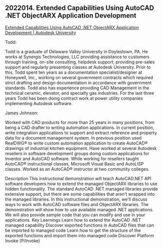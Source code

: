 ## 2022014. Extended Capabilities Using AutoCAD .NET ObjectARX Application Development

[Extended Capabilities Using AutoCAD .NET ObjectARX Application Development | Autodesk University](https://www.autodesk.com/autodesk-university/class/Extended-Capabilities-Using-AutoCAD-NET-ObjectARX-Application-Development-2017)

Todd:

Todd is a graduate of Delaware Valley University in Doylestown, PA. He works at Synergis Technologies, LLC providing assistance to customers through training, on-site consulting, helpdesk support, providing pre-sales support and regularly presenting classes at Autodesk University. Prior to this, Todd spent ten years as a documentation specialist/designer at Honeywell, Inc., working on several government contracts which required strict drafting and design documentation in accordance with government standards. Todd also has experience providing CAD Management in the technical ceramic, elevator, and specialty gas industries. For the last three years Todd has been doing contract work at power utility companies implementing Autodesk software.

James Johnson:

Worked with CAD products for more than 25 years in many positions, from being a CAD drafter to writing automation applications. In current position, write integration applications to support and extract reference and property data for a document management system. In previous position used RealDWG® to write custom automation application to create AutoCAD® drawings of industrial kitchen equipment. Have worked at several Autodesk resellers in software development groups doing custom applications for Inventor and AutoCAD software. While working for resellers taught AutoCAD® instructional classes, Microsoft Visual Basic and AutoLISP classes. Worked as an AutoCAD® instructor at two community colleges.

Description
This instructional demonstration will teach AutoCAD.NET API software developers how to extend the managed ObjectARX libraries to use hidden functionality. The standard AutoCAD .NET managed libraries provide extensive support, but there are some capabilities that aren't wrapped into the managed libraries. In this instructional demonstration, we'll discuss ways to work with AutoCAD software files and ObjectARX libraries. The demonstration will show how to use available managed .NET applications. We will also provide sample code that you can modify and use in your applications.
Key Learnings
Learn how to extend the AutoCAD .NET managed capability
Discover exported functions in AutoCAD files that can be imported to managed code
Learn how to get the structure of the exported functions and import them into managed code
Discover Platform Invoke (P/Invoke)